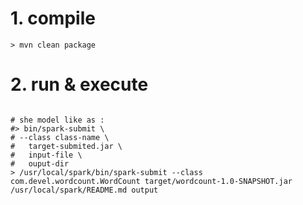 # 1. compile 
```shell
> mvn clean package
```

# 2. run & execute
```shell

# she model like as :
#> bin/spark-submit \
# --class class-name \
#   target-submited.jar \
#   input-file \
#   ouput-dir
> /usr/local/spark/bin/spark-submit --class com.devel.wordcount.WordCount target/wordcount-1.0-SNAPSHOT.jar /usr/local/spark/README.md output
```

